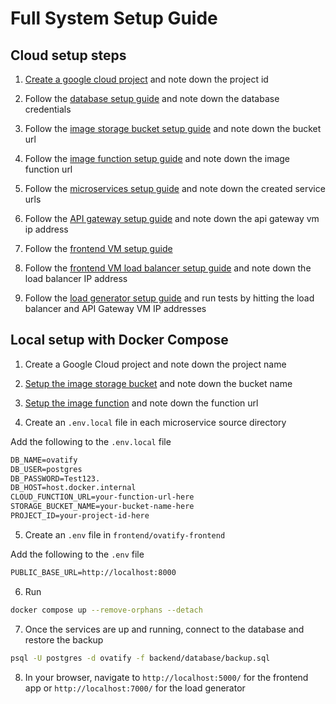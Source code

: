 # Full System Setup Guide

## Cloud setup steps

1. [Create a google cloud project](https://console.cloud.google.com/projectcreate) and note down the project id

2. Follow the [database setup guide](./backend/database/setup-cloud-sql.md) and note down the database credentials

3. Follow the [image storage bucket setup guide](./backend/image-storage-bucket/setup-image-storage-bucket.md) and note down the bucket url

4. Follow the [image function setup guide](./backend/image-function/setup-image-function.md) and note down the image function url

5. Follow the [microservices setup guide](./backend/microservices/setup-microservices.md) and note down the created service urls

6. Follow the [API gateway setup guide](./backend/api-gateway/setup-api-gateway.md) and note down the api gateway vm ip address

7. Follow the [frontend VM setup guide](./frontend/frontend-vm/setup-frontend-vm.md)

8. Follow the [frontend VM load balancer setup guide](./frontend/frontend-vm-load-balancer/setup-frontend-vm-load-balancer.md) and note down the load balancer IP address

9. Follow the [load generator setup guide](./load-generator/setup-load-generator.md) and run tests by hitting the load balancer and API Gateway VM IP addresses

## Local setup with Docker Compose

1. Create a Google Cloud project and note down the project name

2. [Setup the image storage bucket](./backend/image-storage-bucket/setup-image-storage-bucket.md) and note down the bucket name

3. [Setup the image function](./backend/image-function/setup-image-function.md) and note down the function url

4. Create an `.env.local` file in each microservice source directory

Add the following to the `.env.local` file

```txt
DB_NAME=ovatify
DB_USER=postgres
DB_PASSWORD=Test123.
DB_HOST=host.docker.internal
CLOUD_FUNCTION_URL=your-function-url-here
STORAGE_BUCKET_NAME=your-bucket-name-here
PROJECT_ID=your-project-id-here
```

5. Create an `.env` file in `frontend/ovatify-frontend`

Add the following to the `.env` file

```txt
PUBLIC_BASE_URL=http://localhost:8000
```

6. Run

```bash
docker compose up --remove-orphans --detach
```

7. Once the services are up and running, connect to the database and restore the backup

```bash
psql -U postgres -d ovatify -f backend/database/backup.sql
```

8. In your browser, navigate to `http://localhost:5000/` for the frontend app or `http://localhost:7000/` for the load generator
